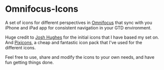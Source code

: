 Omnifocus-Icons
===============

A set of icons for different perspectives in [Omnifocus](https://www.omnigroup.com/applications/omnifocus/) that sync with you iPhone and iPad app for consistent navigation in your GTD environment.

Huge credit to [Josh Hughes](http://dribbble.com/deaghean) for the initial icons that I have based my set on. And [Pixicons](http://pixicon.jackietrananh.com), a cheap and fantastic icon pack that I've used for the different icons.

Feel free to use, share and modify the icons to your own needs, and have fun getting things done.
